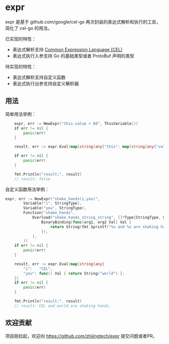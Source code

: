 # expr

expr 是基于 github.com/google/cel-go 再次封装的表达式解析和执行的工具，简化了 cel-go 的用法。

已实现的特性：
- 表达式解析支持 [Common Expression Language (CEL)](https://github.com/google/cel-spec/blob/master/doc/intro.md)
- 表达式执行入参支持 Go 的基础类型或者 ProtoBuf 声明的类型

待实现的特性：
- 表达式解析支持自定义函数
- 表达式执行出参支持自定义解析器

## 用法

简单用法举例：
```go
	expr, err := NewExpr("this.value > 60", ThisVariable())
	if err != nil {
		panic(err)
	}

	result, err := expr.Eval(map[string]any{"this": map[string]any{"value": 50}})

	if err != nil {
		panic(err)
	}

	fmt.Println("result:", result)
	// result: false
```

自定义函数用法举例：
```go
expr, err := NewExpr("shake_hands(i,you)",
		Variable("i", StringType),
		Variable("you", StringType),
		Function("shake_hands",
			Overload("shake_hands_string_string", []*Type{StringType, StringType}, StringType,
				BinaryBinding(func(arg1, arg2 Val) Val {
					return String(fmt.Sprintf("%v and %v are shaking hands.\n", arg1, arg2))
				}),
			),
		))
	if err != nil {
		panic(err)
	}

	result, err := expr.Eval(map[string]any{
		"i":   "CEL",
		"you": func() Val { return String("world") },
	})
	if err != nil {
		panic(err)
	}

	fmt.Println("result:", result)
	// result: CEL and world are shaking hands.
```
## 欢迎贡献

项目刚拉起，欢迎向 https://github.com/zhijingtech/expr 提交问题或者PR。
